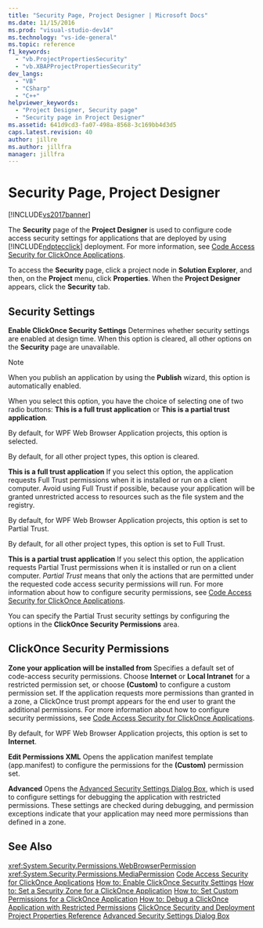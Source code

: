 ```yaml
---
title: "Security Page, Project Designer | Microsoft Docs"
ms.date: 11/15/2016
ms.prod: "visual-studio-dev14"
ms.technology: "vs-ide-general"
ms.topic: reference
f1_keywords:
  - "vb.ProjectPropertiesSecurity"
  - "vb.XBAPProjectPropertiesSecurity"
dev_langs:
  - "VB"
  - "CSharp"
  - "C++"
helpviewer_keywords:
  - "Project Designer, Security page"
  - "Security page in Project Designer"
ms.assetid: 641d9cd3-fa07-498a-8568-3c169bb4d3d5
caps.latest.revision: 40
author: jillre
ms.author: jillfra
manager: jillfra
---
```

# Security Page, Project Designer
[!INCLUDE[vs2017banner](../../includes/vs2017banner.md)]

The **Security** page of the **Project Designer** is used to configure code access security settings for applications that are deployed by using [!INCLUDE[ndptecclick](../../includes/ndptecclick-md.md)] deployment. For more information, see [Code Access Security for ClickOnce Applications](../../deployment/code-access-security-for-clickonce-applications.md).

 To access the **Security** page, click a project node in **Solution Explorer**, and then, on the **Project** menu, click **Properties**. When the **Project Designer** appears, click the **Security** tab.

## Security Settings
 **Enable ClickOnce Security Settings**
 Determines whether security settings are enabled at design time. When this option is cleared, all other options on the **Security** page are unavailable.

> [!NOTE]
> When you publish an application by using the **Publish** wizard, this option is automatically enabled.

 When you select this option, you have the choice of selecting one of two radio buttons: **This is a full trust application** or **This is a partial trust application**.

 By default, for WPF Web Browser Application projects, this option is selected.

 By default, for all other project types, this option is cleared.

 **This is a full trust application**
 If you select this option, the application requests Full Trust permissions when it is installed or run on a client computer. Avoid using Full Trust if possible, because your application will be granted unrestricted access to resources such as the file system and the registry.

 By default, for WPF Web Browser Application projects, this option is set to Partial Trust.

 By default, for all other project types, this option is set to Full Trust.

 **This is a partial trust application**
 If you select this option, the application requests Partial Trust permissions when it is installed or run on a client computer. *Partial Trust* means that only the actions that are permitted under the requested code access security permissions will run. For more information about how to configure security permissions, see [Code Access Security for ClickOnce Applications](../../deployment/code-access-security-for-clickonce-applications.md).

 You can specify the Partial Trust security settings by configuring the options in the **ClickOnce Security Permissions** area.

## ClickOnce Security Permissions
 **Zone your application will be installed from**
 Specifies a default set of code-access security permissions. Choose **Internet** or **Local Intranet** for a restricted permission set, or choose **(Custom)** to configure a custom permission set. If the application requests more permissions than granted in a zone, a ClickOnce trust prompt appears for the end user to grant the additional permissions. For more information about how to configure security permissions, see [Code Access Security for ClickOnce Applications](../../deployment/code-access-security-for-clickonce-applications.md).

 By default, for WPF Web Browser Application projects, this option is set to **Internet**.

 **Edit Permissions XML**
 Opens the application manifest template (app.manifest) to configure the permissions for the **(Custom)** permission set.

 **Advanced**
 Opens the [Advanced Security Settings Dialog Box](../../ide/reference/advanced-security-settings-dialog-box.md), which is used to configure settings for debugging the application with restricted permissions. These settings are checked during debugging, and permission exceptions indicate that your application may need more permissions than defined in a zone.

## See Also
 <xref:System.Security.Permissions.WebBrowserPermission>
 <xref:System.Security.Permissions.MediaPermission>
 [Code Access Security for ClickOnce Applications](../../deployment/code-access-security-for-clickonce-applications.md)
 [How to: Enable ClickOnce Security Settings](../../deployment/how-to-enable-clickonce-security-settings.md)
 [How to: Set a Security Zone for a ClickOnce Application](../../deployment/how-to-set-a-security-zone-for-a-clickonce-application.md)
 [How to: Set Custom Permissions for a ClickOnce Application](../../deployment/how-to-set-custom-permissions-for-a-clickonce-application.md)
 [How to: Debug a ClickOnce Application with Restricted Permissions](../../deployment/how-to-debug-a-clickonce-application-with-restricted-permissions.md)
 [ClickOnce Security and Deployment](../../deployment/clickonce-security-and-deployment.md)
 [Project Properties Reference](../../ide/reference/project-properties-reference.md)
 [Advanced Security Settings Dialog Box](../../ide/reference/advanced-security-settings-dialog-box.md)
